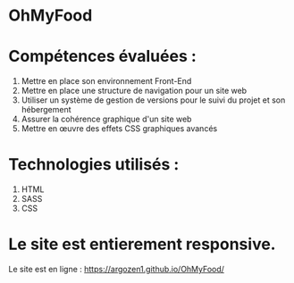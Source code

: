# OhMyFood

# Compétences évaluées :
1. Mettre en place son environnement Front-End
2. Mettre en place une structure de navigation pour un site web
3. Utiliser un système de gestion de versions pour le suivi du projet et son hébergement
4. Assurer la cohérence graphique d'un site web
5. Mettre en œuvre des effets CSS graphiques avancés

# Technologies utilisés : 

1. HTML 
2. SASS
3. CSS

# Le site est entierement responsive. 

 Le site est en ligne : https://argozen1.github.io/OhMyFood/
